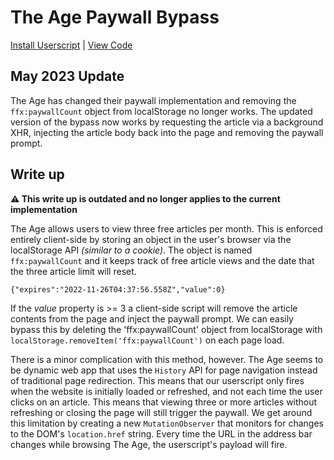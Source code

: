 # The Age Paywall Bypass

[Install Userscript](https://raw.githubusercontent.com/Maega/web-userscripts/main/PaywallBypasses/AntiPaywall_TheAge.user.js) | [View Code](AntiPaywall_TheAge.user.js)

## May 2023 Update

The Age has changed their paywall implementation and removing the `ffx:paywallCount` object from localStorage no longer works.
The updated version of the bypass now works by requesting the article via a background XHR, injecting the article body back into the page and removing the paywall prompt.

## Write up

**⚠️ This write up is outdated and no longer applies to the current implementation**

The Age allows users to view three free articles per month. This is enforced entirely client-side by storing an object in the user's browser via the localStorage API _(similar to a cookie)_. The object is named `ffx:paywallCount` and it keeps track of free article views and the date that the three article limit will reset.

`{"expires":"2022-11-26T04:37:56.558Z","value":0}`

If the _value_ property is >= 3 a client-side script will remove the article contents from the page and inject the paywall prompt. We can easily bypass this by deleting the 'ffx:paywallCount' object from localStorage with `localStorage.removeItem('ffx:paywallCount')` on each page load.

There is a minor complication with this method, however. The Age seems to be dynamic web app that uses the `History` API for page navigation instead of traditional page redirection. This means that our userscript only fires when the website is initially loaded or refreshed, and not each time the user clicks on an article. This means that viewing three or more articles without refreshing or closing the page will still trigger the paywall. We get around this limitation by creating a new `MutationObserver` that monitors for changes to the DOM's `location.href` string. Every time the URL in the address bar changes while browsing The Age, the userscript's payload will fire.
